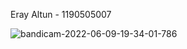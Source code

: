 Eray Altun - 1190505007

![bandicam-2022-06-09-19-34-01-786](https://user-images.githubusercontent.com/67054891/172899309-4d3ce5df-4750-4b2f-8cf0-378dc72896e7.gif)
